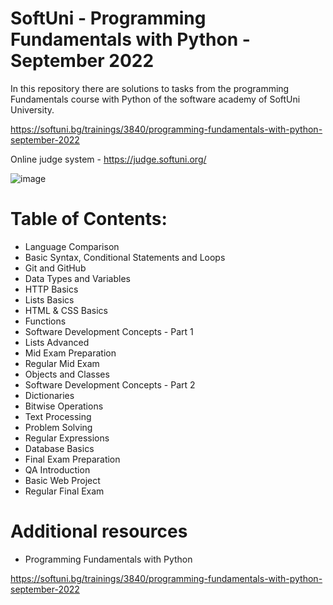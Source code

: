 # SoftUni - Programming Fundamentals with Python - September 2022

In this repository there are solutions to tasks from the programming Fundamentals course with Python of the software academy of SoftUni University.

https://softuni.bg/trainings/3840/programming-fundamentals-with-python-september-2022

Online judge system - https://judge.softuni.org/

![image](https://user-images.githubusercontent.com/114032977/191654383-66852f3f-ead9-4ef0-8b51-feb0dea131eb.png)

# Table of Contents:

- Language Comparison
- Basic Syntax, Conditional Statements and Loops
- Git and GitHub
- Data Types and Variables
- HTTP Basics
- Lists Basics
- HTML & CSS Basics
- Functions
- Software Development Concepts - Part 1
- Lists Advanced
- Mid Exam Preparation
- Regular Mid Exam
- Objects and Classes
- Software Development Concepts - Part 2
- Dictionaries
- Bitwise Operations
- Text Processing
- Problem Solving
- Regular Expressions
- Database Basics
- Final Exam Preparation
- QA Introduction
- Basic Web Project
- Regular Final Exam


# Additional resources
- Programming Fundamentals with Python

https://softuni.bg/trainings/3840/programming-fundamentals-with-python-september-2022
